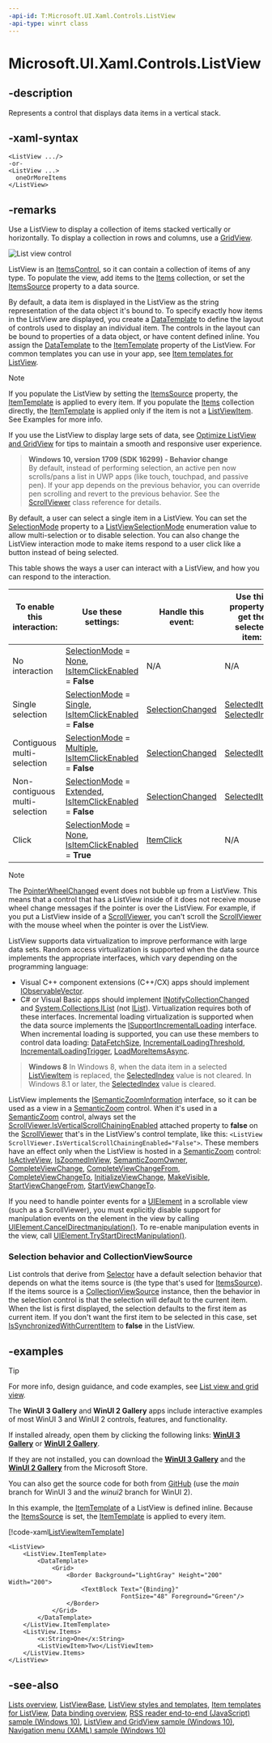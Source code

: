 ```yaml
---
-api-id: T:Microsoft.UI.Xaml.Controls.ListView
-api-type: winrt class
---
```


<!-- Class syntax.
public class ListView : Windows.UI.Xaml.Controls.ListViewBase, Windows.UI.Xaml.Controls.IListView
-->

# Microsoft.UI.Xaml.Controls.ListView

## -description

Represents a control that displays data items in a vertical stack.

## -xaml-syntax

```xaml
<ListView .../>
-or-
<ListView ...>
  oneOrMoreItems
</ListView>
```

## -remarks

Use a ListView to display a collection of items stacked vertically or horizontally. To display a collection in rows and columns, use a [GridView](gridview.md).

<img alt="List view control" src="images/controls/ListViewBasic.png" />

ListView is an [ItemsControl](itemscontrol.md), so it can contain a collection of items of any type. To populate the view, add items to the [Items](itemscontrol_items.md) collection, or set the [ItemsSource](itemscontrol_itemssource.md) property to a data source.

By default, a data item is displayed in the ListView as the string representation of the data object it's bound to. To specify exactly how items in the ListView are displayed, you create a [DataTemplate](../microsoft.ui.xaml/datatemplate.md) to define the layout of controls used to display an individual item. The controls in the layout can be bound to properties of a data object, or have content defined inline. You assign the [DataTemplate](../microsoft.ui.xaml/datatemplate.md) to the [ItemTemplate](itemscontrol_itemtemplate.md) property of the ListView. For common templates you can use in your app, see [Item templates for ListView](/windows/uwp/controls-and-patterns/item-templates-listview).

> [!NOTE]
> If you populate the ListView by setting the [ItemsSource](itemscontrol_itemssource.md) property, the [ItemTemplate](itemscontrol_itemtemplate.md) is applied to every item. If you populate the [Items](itemscontrol_items.md) collection directly, the [ItemTemplate](itemscontrol_itemtemplate.md) is applied only if the item is not a [ListViewItem](listviewitem.md). See Examples for more info.

If you use the ListView to display large sets of data, see [Optimize ListView and GridView](/windows/uwp/debug-test-perf/optimize-gridview-and-listview) for tips to maintain a smooth and responsive user experience.

> <div id="main">
> <strong>Windows 10, version 1709 (SDK 16299) - Behavior change</strong>
> </div>
> By default, instead of performing selection, an active pen now scrolls/pans a list in UWP apps (like touch, touchpad, and passive pen).
> If your app depends on the previous behavior, you can override pen scrolling and revert to the previous behavior. See the <a Scroll​Viewer href="scrollviewer.md">ScrollViewer</a> class reference for details.

By default, a user can select a single item in a ListView. You can set the [SelectionMode](listviewbase_selectionmode.md) property to a [ListViewSelectionMode](listviewselectionmode.md) enumeration value to allow multi-selection or to disable selection. You can also change the ListView interaction mode to make items respond to a user click like a button instead of being selected.

This table shows the ways a user can interact with a ListView, and how you can respond to the interaction.

| To enable this interaction: | Use these settings: | Handle this event: | Use this property to get the selected item: |
| - | - | - | - |
| No interaction | [SelectionMode](listviewbase_selectionmode.md) = [None](listviewselectionmode.md), [IsItemClickEnabled](listviewbase_isitemclickenabled.md) = **False** | N/A | N/A |
| Single selection | [SelectionMode](listviewbase_selectionmode.md) = [Single](listviewselectionmode.md), [IsItemClickEnabled](listviewbase_isitemclickenabled.md) = **False** | [SelectionChanged](../microsoft.ui.xaml.controls.primitives/selector_selectionchanged.md) | [SelectedItem](../microsoft.ui.xaml.controls.primitives/selector_selecteditem.md), [SelectedIndex](../microsoft.ui.xaml.controls.primitives/selector_selectedindex.md) |
| Contiguous multi-selection | [SelectionMode](listviewbase_selectionmode.md) = [Multiple](listviewselectionmode.md), [IsItemClickEnabled](listviewbase_isitemclickenabled.md) = **False** | [SelectionChanged](../microsoft.ui.xaml.controls.primitives/selector_selectionchanged.md) | [SelectedItems](listviewbase_selecteditems.md) |
| Non-contiguous multi-selection | [SelectionMode](listviewbase_selectionmode.md) = [Extended](listviewselectionmode.md), [IsItemClickEnabled](listviewbase_isitemclickenabled.md) = **False** | [SelectionChanged](../microsoft.ui.xaml.controls.primitives/selector_selectionchanged.md) | [SelectedItems](listviewbase_selecteditems.md) |
| Click | [SelectionMode](listviewbase_selectionmode.md) = [None](listviewselectionmode.md), [IsItemClickEnabled](listviewbase_isitemclickenabled.md) = **True** | [ItemClick](listviewbase_itemclick.md) | N/A |

> [!NOTE]
> The [PointerWheelChanged](../microsoft.ui.xaml/uielement_pointerwheelchanged.md) event does not bubble up from a ListView. This means that a control that has a ListView inside of it does not receive mouse wheel change messages if the pointer is over the ListView. For example, if you put a ListView inside of a [ScrollViewer](scrollviewer.md), you can't scroll the [ScrollViewer](scrollviewer.md) with the mouse wheel when the pointer is over the ListView.

ListView supports data virtualization to improve performance with large data sets. Random access virtualization is supported when the data source implements the appropriate interfaces, which vary depending on the programming language:

+ Visual C++ component extensions (C++/CX) apps should implement [IObservableVector](/uwp/api/windows.foundation.collections.iobservablevector`1).
+ C# or Visual Basic apps should implement [INotifyCollectionChanged](/dotnet/api/system.collections.specialized.inotifycollectionchanged?view=dotnet-uwp-10.0&preserve-view=true) and [System.Collections.IList](/dotnet/api/system.collections.ilist?view=dotnet-uwp-10.0&preserve-view=true) (not [IList<T>](/dotnet/api/system.collections.generic.ilist-1?view=dotnet-uwp-10.0&preserve-view=true)). Virtualization requires both of these interfaces.
 Incremental loading virtualization is supported when the data source implements the [ISupportIncrementalLoading](../microsoft.ui.xaml.data/isupportincrementalloading.md) interface. When incremental loading is supported, you can use these members to control data loading: [DataFetchSize](listviewbase_datafetchsize.md), [IncrementalLoadingThreshold](listviewbase_incrementalloadingthreshold.md), [IncrementalLoadingTrigger](listviewbase_incrementalloadingtrigger.md), [LoadMoreItemsAsync](listviewbase_loadmoreitemsasync_1264491126.md).

> **Windows 8**
> In Windows 8, when the data item in a selected [ListViewItem](listviewitem.md) is replaced, the [SelectedIndex](../microsoft.ui.xaml.controls.primitives/selector_selectedindex.md) value is not cleared. In Windows 8.1 or later, the [SelectedIndex](../microsoft.ui.xaml.controls.primitives/selector_selectedindex.md) value is cleared.

ListView implements the [ISemanticZoomInformation](isemanticzoominformation.md) interface, so it can be used as a view in a [SemanticZoom](semanticzoom.md) control. When it's used in a [SemanticZoom](semanticzoom.md) control, always set the [ScrollViewer.IsVerticalScrollChainingEnabled](scrollviewer_isverticalscrollchainingenabled.md) attached property to **false** on the [ScrollViewer](scrollviewer.md) that's in the ListView's control template, like this: `<ListView ScrollViewer.IsVerticalScrollChainingEnabled="False">`. These members have an effect only when the ListView is hosted in a [SemanticZoom](semanticzoom.md) control: [IsActiveView](listviewbase_isactiveview.md), [IsZoomedInView](listviewbase_iszoomedinview.md), [SemanticZoomOwner](listviewbase_semanticzoomowner.md), [CompleteViewChange](listviewbase_completeviewchange_1917507883.md), [CompleteViewChangeFrom](listviewbase_completeviewchangefrom_996733196.md), [CompleteViewChangeTo](listviewbase_completeviewchangeto_400609881.md), [InitializeViewChange](listviewbase_initializeviewchange_1165335344.md), [MakeVisible](listviewbase_makevisible_497090924.md), [StartViewChangeFrom](listviewbase_startviewchangefrom_1194830824.md), [StartViewChangeTo](listviewbase_startviewchangeto_1278247285.md).

If you need to handle pointer events for a [UIElement](../microsoft.ui.xaml/uielement.md) in a scrollable view (such as a ScrollViewer), you must explicitly disable support for manipulation events on the element in the view by calling [UIElement.CancelDirectmanipulation()](../microsoft.ui.xaml/uielement_canceldirectmanipulations_1164631120.md). To re-enable manipulation events in the view, call [UIElement.TryStartDirectManipulation()](/uwp/api/windows.ui.xaml.uielement.trystartdirectmanipulation(windows.ui.xaml.input.pointer)).

### Selection behavior and CollectionViewSource

List controls that derive from [Selector](../microsoft.ui.xaml.controls.primitives/selector.md) have a default selection behavior that depends on what the items source is (the type that's used for [ItemsSource](itemscontrol_itemssource.md)). If the items source is a [CollectionViewSource](../microsoft.ui.xaml.data/collectionviewsource.md) instance, then the behavior in the selection control is that the selection will default to the current item. When the list is first displayed, the selection defaults to the first item as current item. If you don't want the first item to be selected in this case, set [IsSynchronizedWithCurrentItem](../microsoft.ui.xaml.controls.primitives/selector_issynchronizedwithcurrentitem.md) to **false** in the ListView.

## -examples

> [!TIP]
> For more info, design guidance, and code examples, see [List view and grid view](/windows/apps/design/controls/listview-and-gridview).
>
> The **WinUI 3 Gallery** and **WinUI 2 Gallery** apps include interactive examples of most WinUI 3 and WinUI 2 controls, features, and functionality.
>
> If installed already, open them by clicking the following links: [**WinUI 3 Gallery**](winui3gallery:/item/ListView) or [**WinUI 2 Gallery**](winui2gallery:/item/ListView).
>
> If they are not installed, you can download the [**WinUI 3 Gallery**](https://www.microsoft.com/store/productId/9P3JFPWWDZRC) and the [**WinUI 2 Gallery**](https://www.microsoft.com/store/productId/9MSVH128X2ZT) from the Microsoft Store.
>
> You can also get the source code for both from [GitHub](https://github.com/Microsoft/WinUI-Gallery) (use the *main* branch for WinUI 3 and the *winui2* branch for WinUI 2).


In this example, the [ItemTemplate](itemscontrol_itemtemplate.md) of a ListView is defined inline. Because the [ItemsSource](itemscontrol_itemssource.md) is set, the [ItemTemplate](itemscontrol_itemtemplate.md) is applied to every item.

[!code-xaml[ListViewItemTemplate](../microsoft.ui.xaml.controls/code/ListAndGridViewSnippets/csharp/MainPage.xaml#SnippetListViewItemTemplate)]

```xaml
<ListView>
    <ListView.ItemTemplate>
        <DataTemplate>
            <Grid>
                <Border Background="LightGray" Height="200" Width="200">
                    <TextBlock Text="{Binding}" 
                               FontSize="48" Foreground="Green"/>
                </Border>
            </Grid>
        </DataTemplate>
    </ListView.ItemTemplate>
    <ListView.Items>
        <x:String>One</x:String>
        <ListViewItem>Two</ListViewItem>
    </ListView.Items>
</ListView>
```

## -see-also

[Lists overview](/windows/uwp/controls-and-patterns/lists), [ListViewBase](listviewbase.md), [ListView styles and templates](/windows/apps/design/style/xaml-styles), [Item templates for ListView](/windows/uwp/controls-and-patterns/item-templates-listview), [Data binding overview](/windows/uwp/data-binding/data-binding-quickstart), [RSS reader end-to-end (JavaScript) sample (Windows 10)](https://github.com/Microsoft/Windows-universal-samples/tree/master/Samples/FeedReader), [ListView and GridView sample (Windows 10)](https://go.microsoft.com/fwlink/p/?LinkId=619900), [Navigation menu (XAML) sample (Windows 10)](https://go.microsoft.com/fwlink/p/?LinkId=619902)
